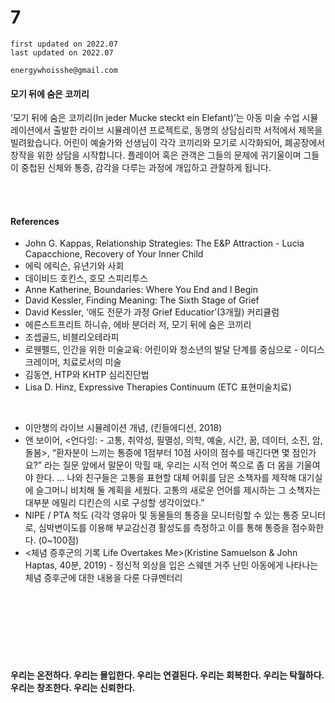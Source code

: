 # 7

```
first updated on 2022.07
last updated on 2022.07

energywhoisshe@gmail.com
```

#### 모기 뒤에 숨은 코끼리

‘모기 뒤에 숨은 코끼리(In jeder Mucke steckt ein Elefant)’는 아동 미술 수업 시뮬레이션에서 출발한 라이브 시뮬레이션 프로젝트로, 동명의 상담심리학 서적에서 제목을 빌려왔습니다. 어린이 예술가와 선생님이 각각 코끼리와 모기로 시각화되어, 폐공장에서 창작을 위한 상담을 시작합니다. 플레이어 혹은 관객은 그들의 문제에 귀기울이며 그들이 중첩된 신체와 통증, 감각을 다루는 과정에 개입하고 관찰하게 됩니다.

<br>
<br>

#### References
- John G. Kappas, Relationship Strategies: The E&P Attraction - Lucia Capacchione, Recovery of Your Inner Child
- 에릭 에릭슨, 유년기와 사회
- 데이비드 호킨스, 호모 스피리투스
- Anne Katherine, Boundaries: Where You End and I Begin
- David Kessler, Finding Meaning: The Sixth Stage of Grief
- David Kessler, ‘애도 전문가 과정 Grief Educatior’(3개월) 커리큘럼
- 에른스트프리트 하니슈, 에바 분더러 저, 모기 뒤에 숨은 코끼리
- 조셉골드, 비블리오테라피
- 로웬펠드, 인간을 위한 미술교육: 어린이와 청소년의 발달 단계를 중심으로 - 이디스 크레이머, 치료로서의 미술
- 김동연, HTP와 KHTP 심리진단법
- Lisa D. Hinz, Expressive Therapies Continuum (ETC 표현미술치료)

<br>

- 이안챙의 라이브 시뮬레이션 개념, <Emissaries Guide to Worlding>(킨들에디션, 2018)
- 앤 보이어, <언다잉: - 고통, 취약성, 필멸성, 의학, 예술, 시간, 꿈, 데이터, 소진, 암, 돌봄>, “환자분이 느끼는 통증에 1점부터 10점 사이의 점수를 매긴다면 몇 점인가요?” 라는 질문 앞에서 말문이 막힐 때, 우리는 시적 언어 쪽으로 좀 더 몸을 기울여야 한다. ... 나와 친구들은 고통을 표현할 대체 어휘를 담은 소책자를 제작해 대기실에 슬그머니 비치해 둘 계획을 세웠다. 고통의 새로운 언어를 제시하는 그 소책자는 대부분 에밀리 디킨슨의 시로 구성할 생각이었다.”
- NIPE / PTA 척도 (각각 영유아 및 동물들의 통증을 모니터링할 수 있는 통증 모니터로, 심박변이도를 이용해 부교감신경 활성도를 측정하고 이를 통해 통증을 점수화한다. (0~100점)
- <체념 증후군의 기록 Life Overtakes Me>(Kristine Samuelson & John Haptas, 40분, 2019) - 정신적 외상을 입은 스웨덴 거주 난민 아동에게 나타나는 체념 증후군에 대한 내용을 다룬 다큐멘터리
  <br>
  <br>
  

<br>
<br>
<br>
<br>
<br>

#### 우리는 온전하다. 우리는 몰입한다. 우리는 연결된다. 우리는 회복한다. 우리는 탁월하다. 우리는 창조한다. 우리는 신뢰한다.
